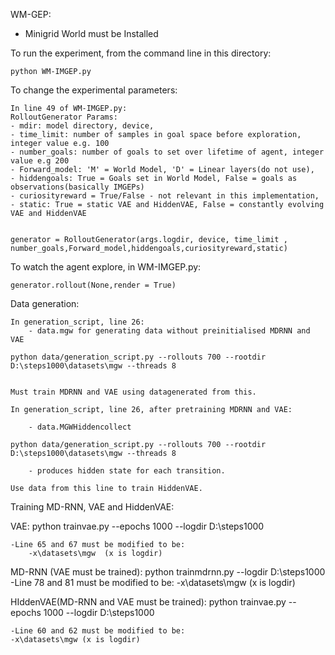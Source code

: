 WM-GEP:

- Minigrid World must be Installed

To run the experiment, from the command line in this directory:

	python WM-IMGEP.py

To change the experimental parameters:

	In line 49 of WM-IMGEP.py:
	RolloutGenerator Params: 
	- mdir: model directory, device, 
	- time_limit: number of samples in goal space before exploration, integer value e.g. 100
	- number_goals: number of goals to set over lifetime of agent, integer value e.g 200
	- Forward_model: 'M' = World Model, 'D' = Linear layers(do not use),
	- hiddengoals: True = Goals set in World Model, False = goals as observations(basically IMGEPs)
	- curiosityreward = True/False - not relevant in this implementation,
	- static: True = static VAE and HiddenVAE, False = constantly evolving VAE and HiddenVAE


	generator = RolloutGenerator(args.logdir, device, time_limit , number_goals,Forward_model,hiddengoals,curiosityreward,static)

To watch the agent explore, in WM-IMGEP.py:

	generator.rollout(None,render = True) 

Data generation:

	In generation_script, line 26:
		- data.mgw for generating data without preinitialised MDRNN and VAE

	python data/generation_script.py --rollouts 700 --rootdir D:\steps1000\datasets\mgw --threads 8

	
	Must train MDRNN and VAE using datagenerated from this.

	In generation_script, line 26, after pretraining MDRNN and VAE:

		- data.MGWHiddencollect 

	python data/generation_script.py --rollouts 700 --rootdir D:\steps1000\datasets\mgw --threads 8
	
		- produces hidden state for each transition.

	Use data from this line to train HiddenVAE.


Training MD-RNN, VAE and HiddenVAE:

VAE:
	python trainvae.py --epochs 1000 --logdir D:\steps1000

	-Line 65 and 67 must be modified to be:
		-x\datasets\mgw  (x is logdir)

MD-RNN (VAE must be trained):
	python  trainmdrnn.py --logdir D:\steps1000
		-Line 78 and 81 must be modified to be:
		-x\datasets\mgw (x is logdir)

HIddenVAE(MD-RNN and VAE must be trained):
	python trainvae.py --epochs 1000 --logdir D:\steps1000
	
	-Line 60 and 62 must be modified to be:
	-x\datasets\mgw (x is logdir)
	
